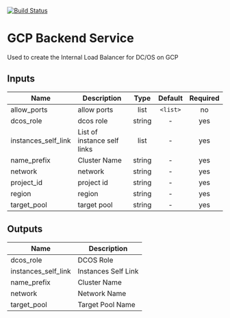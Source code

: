 [![Build Status](https://jenkins-terraform.mesosphere.com/service/dcos-terraform-jenkins/job/dcos-terraform/job/terraform-gcp-backend-service/job/master/badge/icon)](https://jenkins-terraform.mesosphere.com/service/dcos-terraform-jenkins/job/dcos-terraform/job/terraform-gcp-backend-service/job/master/)
# GCP Backend Service

Used to create the Internal Load Balancer for DC/OS on GCP


## Inputs

| Name | Description | Type | Default | Required |
|------|-------------|:----:|:-----:|:-----:|
| allow_ports | allow ports | list | `<list>` | no |
| dcos_role | dcos role | string | - | yes |
| instances_self_link | List of instance self links | list | - | yes |
| name_prefix | Cluster Name | string | - | yes |
| network | network | string | - | yes |
| project_id | project id | string | - | yes |
| region | region | string | - | yes |
| target_pool | target pool | string | - | yes |

## Outputs

| Name | Description |
|------|-------------|
| dcos_role | DCOS Role |
| instances_self_link | Instances Self Link |
| name_prefix | Cluster Name |
| network | Network Name |
| target_pool | Target Pool Name |


